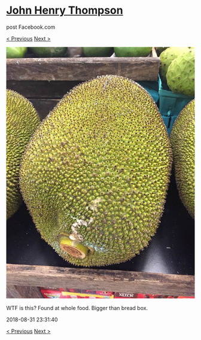# [John Henry Thompson](../README.md)
post Facebook.com

[< Previous](2018-09-03-1.md) [Next >](2018-08-31-2.md)

[![](../media/2018-08-31/Timeline-Photos-WTF-is-this-Found-at-whole-food-Bigger-than-brea.jpg)](../README.md)

WTF is this? Found at whole food. Bigger than bread box.

2018-08-31 23:31:40

[< Previous](2018-09-03-1.md) [Next >](2018-08-31-2.md)